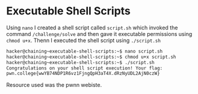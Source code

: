 # Executable Shell Scripts
Using `nano` I created a shell script called `script.sh` which invoked the command `/challenge/solve` and then gave it executable permissions using `chmod u+x`. Thenn I executed the shell script using `./script.sh`
```bash
hacker@chaining~executable-shell-scripts:~$ nano script.sh
hacker@chaining~executable-shell-scripts:~$ chmod u+x script.sh
hacker@chaining~executable-shell-scripts:~$ ./script.sh
Congratulations on your shell script execution! Your flag:
pwn.college{wwYB74NDP1R6vz1FjngQpH3aT4X.dRzNyUDL2AjN0czW}
```
Resource used was the pwnn webiste.
